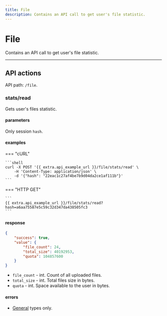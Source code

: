 ```yaml
---
title: File
description: Contains an API call to get user's file statistic.
---
```


# File

Contains an API call to get user's file statistic.

***

## API actions

API path: `/file`.

### stats/read

Gets user's files statistic.

#### parameters

Only session `hash`.

#### examples

=== "cURL"

    ```shell
    curl -X POST '{{ extra.api_example_url }}/file/stats/read' \
        -H 'Content-Type: application/json' \ 
        -d '{"hash": "22eac1c27af4be7b9d04da2ce1af111b"}'
    ```

=== "HTTP GET"

    ```
    {{ extra.api_example_url }}/file/stats/read?hash=a6aa75587e5c59c32d347da438505fc3
    ```

#### response

```json
{
    "success": true,
    "value": {
        "file_count": 24,
        "total_size": 40192953,
        "quota": 104857600
    }
}
```

* `file_count` - int. Count of all uploaded files.
* `total_size` - int. Total files size in bytes.
* `quota` - int. Space available to the user in bytes.

#### errors

* [General](../../getting-started.md#error-codes) types only.